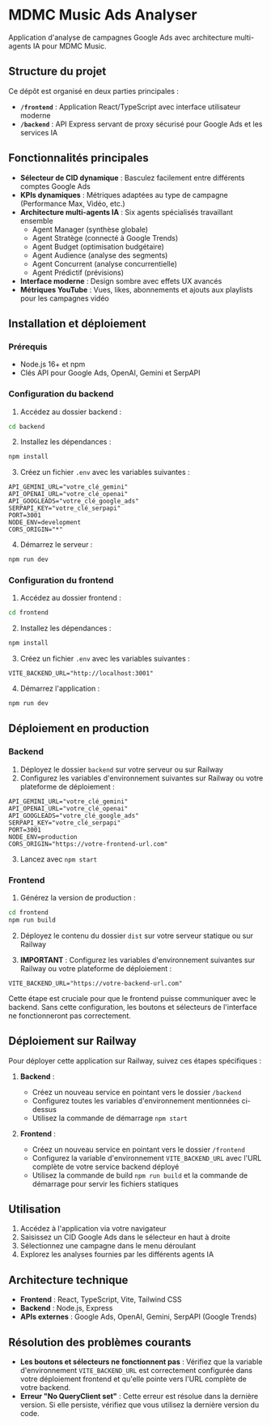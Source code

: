 # MDMC Music Ads Analyser

Application d'analyse de campagnes Google Ads avec architecture multi-agents IA pour MDMC Music.

## Structure du projet

Ce dépôt est organisé en deux parties principales :

- **`/frontend`** : Application React/TypeScript avec interface utilisateur moderne
- **`/backend`** : API Express servant de proxy sécurisé pour Google Ads et les services IA

## Fonctionnalités principales

- **Sélecteur de CID dynamique** : Basculez facilement entre différents comptes Google Ads
- **KPIs dynamiques** : Métriques adaptées au type de campagne (Performance Max, Vidéo, etc.)
- **Architecture multi-agents IA** : Six agents spécialisés travaillant ensemble
  - Agent Manager (synthèse globale)
  - Agent Stratège (connecté à Google Trends)
  - Agent Budget (optimisation budgétaire)
  - Agent Audience (analyse des segments)
  - Agent Concurrent (analyse concurrentielle)
  - Agent Prédictif (prévisions)
- **Interface moderne** : Design sombre avec effets UX avancés
- **Métriques YouTube** : Vues, likes, abonnements et ajouts aux playlists pour les campagnes vidéo

## Installation et déploiement

### Prérequis

- Node.js 16+ et npm
- Clés API pour Google Ads, OpenAI, Gemini et SerpAPI

### Configuration du backend

1. Accédez au dossier backend :
```bash
cd backend
```

2. Installez les dépendances :
```bash
npm install
```

3. Créez un fichier `.env` avec les variables suivantes :
```
API_GEMINI_URL="votre_clé_gemini"
API_OPENAI_URL="votre_clé_openai"
API_GOOGLEADS="votre_clé_google_ads"
SERPAPI_KEY="votre_clé_serpapi"
PORT=3001
NODE_ENV=development
CORS_ORIGIN="*"
```

4. Démarrez le serveur :
```bash
npm run dev
```

### Configuration du frontend

1. Accédez au dossier frontend :
```bash
cd frontend
```

2. Installez les dépendances :
```bash
npm install
```

3. Créez un fichier `.env` avec les variables suivantes :
```
VITE_BACKEND_URL="http://localhost:3001"
```

4. Démarrez l'application :
```bash
npm run dev
```

## Déploiement en production

### Backend

1. Déployez le dossier `backend` sur votre serveur ou sur Railway
2. Configurez les variables d'environnement suivantes sur Railway ou votre plateforme de déploiement :
```
API_GEMINI_URL="votre_clé_gemini"
API_OPENAI_URL="votre_clé_openai"
API_GOOGLEADS="votre_clé_google_ads"
SERPAPI_KEY="votre_clé_serpapi"
PORT=3001
NODE_ENV=production
CORS_ORIGIN="https://votre-frontend-url.com"
```
3. Lancez avec `npm start`

### Frontend

1. Générez la version de production :
```bash
cd frontend
npm run build
```

2. Déployez le contenu du dossier `dist` sur votre serveur statique ou sur Railway

3. **IMPORTANT** : Configurez les variables d'environnement suivantes sur Railway ou votre plateforme de déploiement :
```
VITE_BACKEND_URL="https://votre-backend-url.com"
```
Cette étape est cruciale pour que le frontend puisse communiquer avec le backend. Sans cette configuration, les boutons et sélecteurs de l'interface ne fonctionneront pas correctement.

## Déploiement sur Railway

Pour déployer cette application sur Railway, suivez ces étapes spécifiques :

1. **Backend** :
   - Créez un nouveau service en pointant vers le dossier `/backend`
   - Configurez toutes les variables d'environnement mentionnées ci-dessus
   - Utilisez la commande de démarrage `npm start`

2. **Frontend** :
   - Créez un nouveau service en pointant vers le dossier `/frontend`
   - Configurez la variable d'environnement `VITE_BACKEND_URL` avec l'URL complète de votre service backend déployé
   - Utilisez la commande de build `npm run build` et la commande de démarrage pour servir les fichiers statiques

## Utilisation

1. Accédez à l'application via votre navigateur
2. Saisissez un CID Google Ads dans le sélecteur en haut à droite
3. Sélectionnez une campagne dans le menu déroulant
4. Explorez les analyses fournies par les différents agents IA

## Architecture technique

- **Frontend** : React, TypeScript, Vite, Tailwind CSS
- **Backend** : Node.js, Express
- **APIs externes** : Google Ads, OpenAI, Gemini, SerpAPI (Google Trends)

## Résolution des problèmes courants

- **Les boutons et sélecteurs ne fonctionnent pas** : Vérifiez que la variable d'environnement `VITE_BACKEND_URL` est correctement configurée dans votre déploiement frontend et qu'elle pointe vers l'URL complète de votre backend.
- **Erreur "No QueryClient set"** : Cette erreur est résolue dans la dernière version. Si elle persiste, vérifiez que vous utilisez la dernière version du code.
